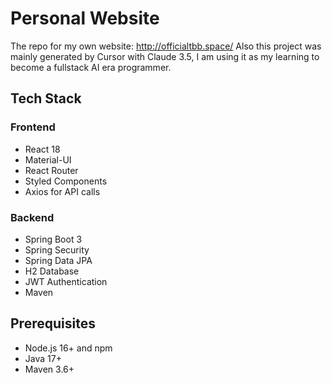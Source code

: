 # Personal Website

The repo for my own website: http://officialtbb.space/
Also this project was mainly generated by Cursor with Claude 3.5, I am using it as my learning to become a fullstack AI era programmer.

## Tech Stack

### Frontend
- React 18
- Material-UI
- React Router
- Styled Components
- Axios for API calls

### Backend
- Spring Boot 3
- Spring Security
- Spring Data JPA
- H2 Database
- JWT Authentication
- Maven

## Prerequisites

- Node.js 16+ and npm
- Java 17+
- Maven 3.6+
